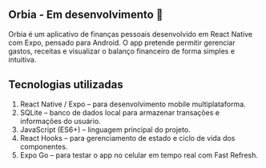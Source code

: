 ## Orbia - Em desenvolvimento 🚧

Orbia é um aplicativo de finanças pessoais desenvolvido em React Native com Expo, pensado para Android. O app pretende permitir gerenciar gastos, receitas e visualizar o balanço financeiro de forma simples e intuitiva.

## Tecnologias utilizadas

1. React Native / Expo – para desenvolvimento mobile multiplataforma.
2. SQLite – banco de dados local para armazenar transações e informações do usuário.
3. JavaScript (ES6+) – linguagem principal do projeto.
4. React Hooks – para gerenciamento de estado e ciclo de vida dos componentes.
5. Expo Go – para testar o app no celular em tempo real com Fast Refresh.